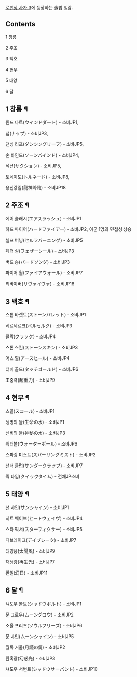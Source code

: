 [로맨싱 사가 3](%EB%A1%9C%EB%A7%A8%EC%8B%B1%20%EC%82%AC%EA%B0%80%203.md)에 등장하는
술법 일람.

## Contents

    

1 창룡

2 주조

3 백호

4 현무

5 태양

6 달

## 1 창룡 ¶

윈드 다트(ウインドダート) - 소비JP1,  

  

냅(ナップ) - 소비JP3,  

  

댄싱 리프(ダンシングリーフ) - 소비JP5,  

  

손 바인드(ソーンバインド) - 소비JP4,  

  

석션(サクション) - 소비JP5,  

  

토네이도(トルネード) - 소비JP8,  

  

용신강림(龍神降臨) - 소비JP18  

## 2 주조 ¶

에어 슬래시(エアスラッシュ) - 소비JP1  

  

하드 파이어(ハードファイアー) - 소비JP2, 아군 1명의 민첩성 상승  

  

셀프 버닝(セルフバーニング) - 소비JP5  

  

페더 실(フェザーシール) - 소비JP3  

  

버드 송(バードソング) - 소비JP3  

  

파이어 월(ファイアウォール) - 소비JP7  

  

리바이버(リヴァイヴァ) - 소비JP16  

## 3 백호 ¶

스톤 바렛트(ストーンバレット) - 소비JP1  

  

베르세르크(ベルセルク) - 소비JP3  

  

클락(クラック) - 소비JP4  

  

스톤 스킨(ストーンスキン) - 소비JP3  

  

어스 힐(アースヒール) - 소비JP4  

  

터치 골드(タッチゴールド) - 소비JP6  

  

초중력(超重力) - 소비JP9  

## 4 현무 ¶

스콜(スコール) - 소비JP1  

  

생명의 물(生命の水) - 소비JP1  

  

신비의 물(神秘の水) - 소비JP3  

  

워터볼(ウォーターポール) - 소비JP6  

  

스파링 미스트(スパーリングミスト) - 소비JP2  

  

선더 클럽(サンダークラップ) - 소비JP7  

  

퀵 타임(クイックタイム) - 전체JP소비  

## 5 태양 ¶

선 샤인(サンシャイン) - 소비JP1  

  

히트 웨이브(ヒートウェイヴ) - 소비JP4  

  

스타 픽서(スターフィクサー) - 소비JP5  

  

디브레이크(デイブレーク) - 소비JP7  

  

태양풍(太陽風) - 소비JP9  

  

재생광(再生光) - 소비JP7  

  

환일(幻日) - 소비JP11  

## 6 달 ¶

섀도우 볼트(シャドウボルト) - 소비JP1  

  

문 그로우(ムーングロウ) - 소비JP2  

  

소울 프리즈(ソウルフリーズ) - 소비JP6  

  

문 샤인(ムーンシャイン) - 소비JP5  

  

월독 거울(月読の鏡) - 소비JP2  

  

환혹광(幻惑光) - 소비JP3  

  

섀도우 서번트(シャドウサーバント) - 소비JP10  

